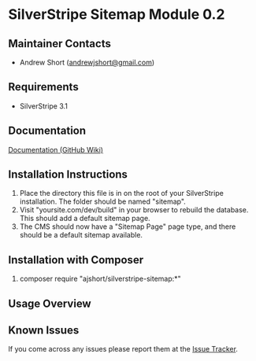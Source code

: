 SilverStripe Sitemap Module 0.2
===============================

Maintainer Contacts
-------------------
*  Andrew Short (<andrewjshort@gmail.com>)

Requirements
------------
*  SilverStripe 3.1

Documentation
-------------
[Documentation (GitHub Wiki)](http://wiki.github.com/ajshort/silverstripe-sitemap)

Installation Instructions
-------------------------
1.  Place the directory this file is in on the root of your SilverStripe installation. The folder should be named
    "sitemap".
2.  Visit "yoursite.com/dev/build" in your browser to rebuild the database. This should add a default sitemap page.
3.  The CMS should now have a "Sitemap Page" page type, and there should be a default sitemap available.

Installation with Composer
--------------------------

1. composer require "ajshort/silverstripe-sitemap:*"

Usage Overview
--------------

Known Issues
------------
If you come across any issues please report them at the [Issue Tracker](http://github.com/ajshort/silverstripe-sitemap/issues).